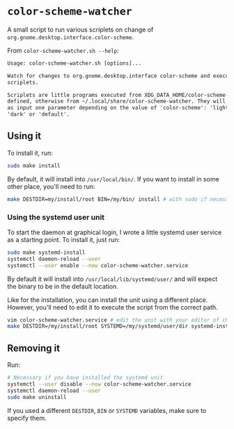 # `color-scheme-watcher`

A small script to run various scriplets on change of
`org.gnome.desktop.interface.color-scheme`.

From `color-scheme-watcher.sh --help`:

```txt
Usage: color-scheme-watcher.sh [options]...

Watch for changes to org.gnome.desktop.interface color-scheme and execute
scriplets.

Scriplets are little programs executed from XDG_DATA_HOME/color-scheme-watcher if
defined, otherwise from ~/.local/share/color-scheme-watcher. They will receive
as input one parameter depending on the value of 'color-scheme': 'light',
'dark' or 'default'.
```

## Using it

To install it, run:

```sh
sudo make install
```

By default, it will install into `/usr/local/bin/`. If you want to install in
some other place, you'll need to run:

```sh
make DESTDIR=my/install/root BIN=/my/bin/ install # with sudo if necessary
```

### Using the systemd user unit

To start the daemon at graphical login, I wrote a little systemd user service as
a starting point. To install it, just run:

```sh
sudo make systemd-install
systemctl daemon-reload --user
systemctl --user enable --now color-scheme-watcher.service
```

By default it will install into `/usr/local/lib/systemd/user/` and will expect
the binary to be in the default location.

Like for the installation, you can install the unit using a different place.
However, you'll need to edit it to execute the script from the correct path.

```sh
vim color-scheme-watcher.service # edit the unit with your editor of choice
make DESTDIR=/my/install/root SYSTEMD=/my/systemd/user/dir systemd-install # sudo if necessary
```

## Removing it

Run:

```sh
# Necessary if you have installed the systemd unit
systemctl --user disable --now color-scheme-watcher.service
systemctl daemon-reload --user
sudo make uninstall
```

If you used a different `DESTDIR`, `BIN` or `SYSTEMD` variables, make sure to
specify them.
